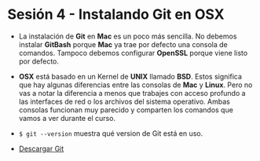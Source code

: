 # Sesión 4 - Instalando Git en OSX

* La instalación de **Git** en **Mac** es un poco más sencilla. No debemos instalar **GitBash** porque **Mac** ya trae por defecto una consola de comandos. Tampoco debemos configurar **OpenSSL** porque viene listo por defecto.

* **OSX** está basado en un Kernel de **UNIX** llamado **BSD**. Estos significa que hay algunas diferencias entre las consolas de **Mac** y **Linux**. Pero no vas a notar la diferencia a menos que trabajes con acceso profundo a las interfaces de red o los archivos del sistema operativo. Ambas consolas funcionan muy parecido y comparten los comandos que vamos a ver durante el curso.

* `$ git --version` muestra qué version de Git está en uso.

* [Descargar Git](https://git-scm.com "Descargar Git")
